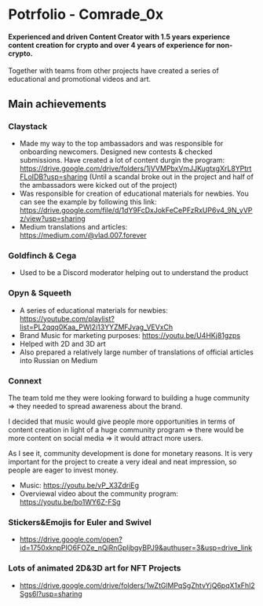 # Potrfolio - Comrade_0x

#### Experienced and driven Content Creator with 1.5 years experience content creation for crypto and over 4 years of experience for non-crypto.
 Together with teams from other projects have created a series of educational and promotional videos and art.

## Main achievements 

### Claystack

- Made my way to the top ambassadors and was responsible for onboarding newcomers. Designed new contests & checked submissions. Have created a lot of content durgin the program: https://drive.google.com/drive/folders/1jVVMPbxVmJJKugtxgXrL8YPtrtFLoIDB?usp=sharing
(Until a scandal broke out in the project and half of the ambassadors were kicked out of the project)
- Was responsible for creation of educational materials for newbies. You can see the example by following this link: https://drive.google.com/file/d/1dY9FcDxJokFeCePFzRxUP6v4_9N_yVPz/view?usp=sharing
- Medium translations and articles: https://medium.com/@vlad.007.forever

### Goldfinch & Cega

- Used to be a Discord moderator helping out to understand the product

### Opyn & Squeeth

- A series of educational materials for newbies: https://youtube.com/playlist?list=PL2qqq0Kaa_PWl2i13YYZMFJvag_VEVxCh
- Brand Music for marketing purposes: https://youtu.be/U4HKj81gzps
- Helped with 2D and 3D art
- Also prepared a relatively large number of translations of official articles into Russian on Medium

### Connext

The team told me they were looking forward to building a huge community => they needed to spread awareness about the brand.

I decided that music would give people more opportunities in terms of content creation in light of a huge community program => there would be more content on social media => it would attract more users.

As I see it, community development is done for monetary reasons. It is very important for the project to create a very ideal and neat impression, so people are eager to invest money.

- Music: https://youtu.be/vP_X3ZdriEg
- Overviewal video about the community program: https://youtu.be/bo1WY6Z-FSg


### Stickers&Emojis for Euler and Swivel

- https://drive.google.com/open?id=1750xknpPIO6FOZe_nQiRnGpljbgyBPJ9&authuser=3&usp=drive_link

### Lots of animated 2D&3D art for NFT Projects

- https://drive.google.com/drive/folders/1wZtGlMPqSgZhtvYjQ6pqX1xFhl2Sgs6l?usp=sharing


